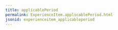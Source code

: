 ```yaml
---
title: applicablePeriod
permalink: ExperienceItem.applicablePeriod.html
jsonid: experienceitem_applicableperiod
---
```

